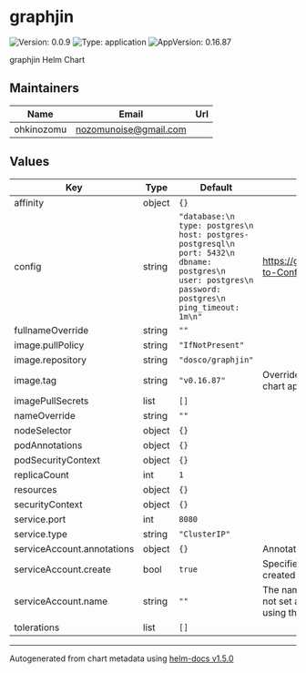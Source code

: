 # graphjin

![Version: 0.0.9](https://img.shields.io/badge/Version-0.0.9-informational?style=flat-square) ![Type: application](https://img.shields.io/badge/Type-application-informational?style=flat-square) ![AppVersion: 0.16.87](https://img.shields.io/badge/AppVersion-0.16.87-informational?style=flat-square)

graphjin Helm Chart

## Maintainers

| Name | Email | Url |
| ---- | ------ | --- |
| ohkinozomu | nozomunoise@gmail.com |  |

## Values

| Key | Type | Default | Description |
|-----|------|---------|-------------|
| affinity | object | `{}` |  |
| config | string | `"database:\n  type: postgres\n  host: postgres-postgresql\n  port: 5432\n  dbname: postgres\n  user: postgres\n  password: postgres\n  ping_timeout: 1m\n"` | https://github.com/dosco/graphjin/wiki/Guide-to-Config-Files |
| fullnameOverride | string | `""` |  |
| image.pullPolicy | string | `"IfNotPresent"` |  |
| image.repository | string | `"dosco/graphjin"` |  |
| image.tag | string | `"v0.16.87"` | Overrides the image tag whose default is the chart appVersion. |
| imagePullSecrets | list | `[]` |  |
| nameOverride | string | `""` |  |
| nodeSelector | object | `{}` |  |
| podAnnotations | object | `{}` |  |
| podSecurityContext | object | `{}` |  |
| replicaCount | int | `1` |  |
| resources | object | `{}` |  |
| securityContext | object | `{}` |  |
| service.port | int | `8080` |  |
| service.type | string | `"ClusterIP"` |  |
| serviceAccount.annotations | object | `{}` | Annotations to add to the service account |
| serviceAccount.create | bool | `true` | Specifies whether a service account should be created |
| serviceAccount.name | string | `""` | The name of the service account to use. -- If not set and create is true, a name is generated using the fullname template |
| tolerations | list | `[]` |  |

----------------------------------------------
Autogenerated from chart metadata using [helm-docs v1.5.0](https://github.com/norwoodj/helm-docs/releases/v1.5.0)
